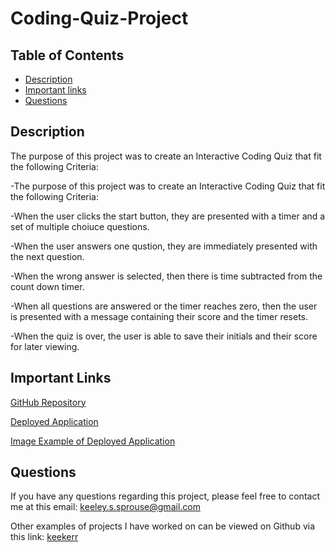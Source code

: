 # Coding-Quiz-Project

## Table of Contents

* [Description](#description)
* [Important links](#important-links)
* [Questions](#questions)

## Description

The purpose of this project was to create an Interactive Coding Quiz that fit the following Criteria:

-The purpose of this project was to create an Interactive Coding Quiz that fit the following Criteria:

-When the user clicks the start button, they are presented with a timer and a set of multiple choiuce questions.

-When the user answers one qustion, they are immediately presented with the next question.

-When the wrong answer is selected, then there is time subtracted from the count down timer.

-When all questions are answered or the timer reaches zero, then the user is presented with a message containing their score and the timer resets.

-When the quiz is over, the user is able to save their initials and their score for later viewing.


## Important Links
[GitHub Repository](https://github.com/keekerr/Coding-Quiz-Project)

[Deployed Application](https://keekerr.github.io/Coding-Quiz-Project/)

[Image Example of Deployed Application](https://github.com/keekerr/Coding-Quiz-Project/blob/main/assets/Images/Coding%20Quiz%20Image.PNG?raw=true)

## Questions

If you have any questions regarding this project, please feel free to contact me at this email: keeley.s.sprouse@gmail.com

Other examples of projects I have worked on can be viewed on Github via this link: [keekerr](https://github.com/keekerr)